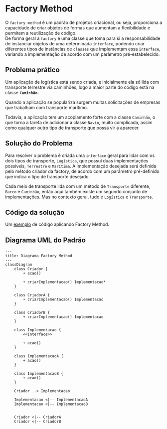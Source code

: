 # Factory Method

O `factory method` é um padrão de projetos criacional, ou seja, proporciona a capacidade de criar objetos de formas que aumentam a flexibilidade e permitem a reutilização de código.  
De forma geral a `factory` é uma classe que toma para si a responsabilidade de instanciar objetos de uma determinada `interface`, podendo criar diferentes tipos de instâncias de `classes` que implementam essa `interface`, variando a implementação de acordo com um parâmetro pré-estabelecido.

## Problema prático

Um aplicação de logística está sendo criada, e inicialmente ela só lida com transporte terrestre via caminhões, logo a maior parte do código está na classe **`Caminhão`.**

Quando a aplicação se populariza surgem muitas solicitações de empresas que trabalham com transporte marítimo.

Todavia, a aplicação tem um acoplamento forte com a classe `Caminhão`, o que torna a tarefa de adicionar a classe `Navio`, muito complicada, assim como qualquer outro tipo de transporte que possa vir a aparecer.

## Solução do Problema

Para resolver o problema é criada uma `interface` geral para lidar com os dois tipos de transporte, `Logística`, que possuí duas implementações possíveis, `Terrestre` e `Marítima`. A implementação desejada será definida pelo método criador da factory, de acordo com um parâmetro pré-definido que indica o tipo de transporte desejado. 

Cada meio de transporte lida com um método de `Transporte` diferente, `Barco` e `Caminhão`, então aqui também existe um segundo conjunto de implementações. Mas no contexto geral, tudo é `Logística` e `Transporte`.

## Código da solução
Um [exemplo](factory-method-example.ts) de código aplicando Factory Method.

## Diagrama UML do Padrão
```mermaid
---
title: Diagrama Factory Method
---
classDiagram
    class Criador {
        + acao()

        + criarImplementacao() Implementacao*
    }

    class CriadorA {
        + criarImplementacao() Implementacao
    }

    class CriadorB {
        + criarImplementacao() Implementacao
    }

    class Implementacao {
        <<Interface>>

        + acao()
    }

    class ImplementacaoA {
        + acao()
    }

    class ImplementacaoB {
        + acao()
    }

    Criador ..> Implementacao

    Implementacao <|-- ImplementacaoA
    Implementacao <|-- ImplementacaoB


    Criador <|-- CriadorA
    Criador <|-- CriadorB

```
